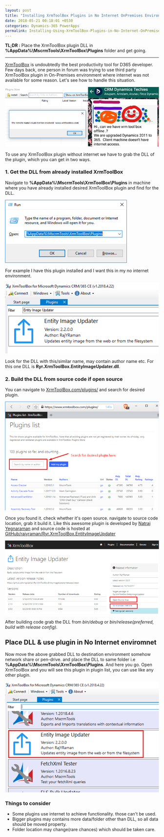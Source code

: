 ```yaml
---
layout: post
title: "Installing XrmToolBox Plugins in No Internet OnPremises Environments"
date: 2018-05-21 00:18:01 +0530
categories: Dynamics-365 PowerApps
permalink: Installing-Using-XrmToolBox-Plugins-in-No-Internet-OnPremises-Environments/
---
```


**TL;DR :** Place the XrmToolBox plugin DLL in **%AppData%\MscrmTools\XrmToolBox\Plugins** folder and get going.

___

[XrmToolBox](https://www.xrmtoolbox.com/) is undoubtedly the best productivity tool for D365 developer. Few days back, one person in forum was trying to use third party XrmToolBox plugin in On-Premises environment where internet was not available for some reason. Let's see how to handle this situation.

![question in forum](../assets/2018-05-21/offline_xrmtoolbox_plugin.png)

To use any XrmToolBox plugin without internet we have to grab the DLL of the plugin, which you can get in two ways.

### 1. Get the DLL from already installed XrmToolBox

Navigate to **%AppData%\MscrmTools\XrmToolBox\Plugins** in machine where you have already installed desired XrmToolBox plugin and find for the DLL.

![run](../assets/2018-05-21/run.png)

For example I have this plugin installed and I want this in my no internet environment.

![plugin_in_xrmtoolbox](../assets/2018-05-21/plugin_in_xrmtoolbox.png)

Look for the DLL with this/similar name, may contain author name etc. For this one DLL is **Ryr.XrmToolBox.EntityImageUpdater.dll**.

### 2. Build the DLL from source code if open source

You can navigate to [XrmToolBox.com/plugins/](https://www.xrmtoolbox.com/plugins/) and search for desired plugin.

![plugin_list](../assets/2018-05-21/plugin_list.png)

Once you found it. check whether it's open source. navigate to source code location, grab it build it. Like this awesome plugin is developed by [Natraj Yegnaraman](https://github.com/rajyraman) and source code is hosted at [GitHub/rajyraman/Ryr.XrmToolBox.EntityImageUpdater](https://github.com/rajyraman/Ryr.XrmToolBox.EntityImageUpdater)

![open_source_plugin](../assets/2018-05-21/open_source_plugin.png)

After building code grab the DLL from *bin/debug* or *bin/release(preferred, build with release config)*.

## Place DLL \& use plugin in No Internet enviromnet 

Now move the above grabbed DLL to destination environment somehow network share or pen-drive. and place the DLL to same folder i.e  **%AppData%\MscrmTools\XrmToolBox\Plugins**. And here you go. Open XrmToolBox and you will see this plugin in plugin list, you can use like any other plugin.

![done](../assets/2018-05-21/done.png)

### Things to consider

* Some plugins use internet to achieve functionality. those can't be used.
* Bigger plugins may contains more data/folder other than DLL, so all data should be moved property.
* Folder location may change(rare chances) which should be taken care.